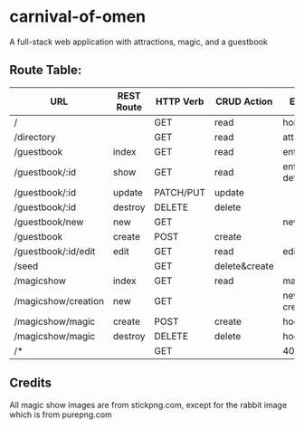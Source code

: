 # carnival-of-omen
A full-stack web application with attractions, magic, and a guestbook

## Route Table:
| URL                 | REST Route | HTTP Verb | CRUD Action  | EJS View(s)       | View Created?| Route tested?|
|---------------------|------------|-----------|--------------|-------------------|--------------|--------------|
| /                   |            | GET       | read         | home.ejs          | No           |**Yes**       |
| /directory          |            | GET       | read         | attractions.ejs   | No           |              |
| /guestbook          | index      | GET       | read         | entry-index.ejs   | No           |**Yes**       |
| /guestbook/:id      | show       | GET       | read         | entry-details.ejs | No           |**Yes**       |
| /guestbook/:id      | update     | PATCH/PUT | update       |                   |              |              |
| /guestbook/:id      | destroy    | DELETE    | delete       |                   |              |              |
| /guestbook/new      | new        | GET       |              | new-entry.ejs     | No           |              |
| /guestbook          | create     | POST      | create       |                   |              |              |
| /guestbook/:id/edit | edit       | GET       | read         | edit-entry.ejs    | No           |              |
| /seed               |            | GET       | delete&create|                   |              |**Yes**       |
| /magicshow          | index      | GET       | read         | magicshow.ejs     | No           |              |
| /magicshow/creation | new        | GET       |              | new-creation.ejs  | No           |              |
| /magicshow/magic    | create     | POST      | create       | hocuspocus.ejs    | No           |              |
| /magicshow/magic    | destroy    | DELETE    | delete       | hocuspocus.ejs    | No           |              |
| /*                  |            | GET       |              | 404.ejs           | No           |              |

## Credits
All magic show images are from stickpng.com, except for the rabbit image which is from purepng.com